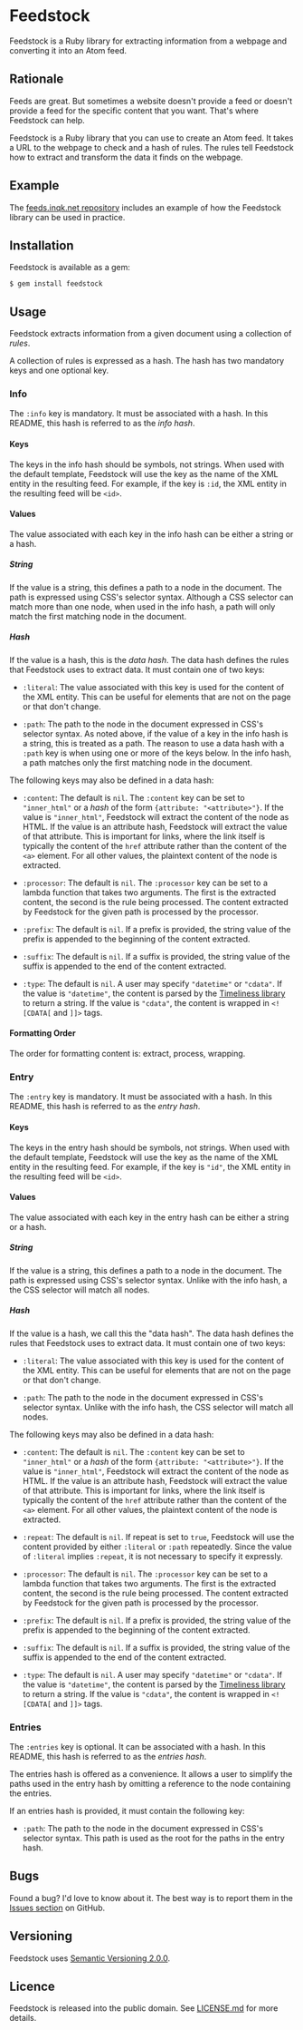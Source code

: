 # Feedstock

Feedstock is a Ruby library for extracting information from a webpage and
converting it into an Atom feed.

## Rationale

Feeds are great. But sometimes a website doesn't provide a feed or doesn't
provide a feed for the specific content that you want. That's where Feedstock
can help.

Feedstock is a Ruby library that you can use to create an Atom feed. It takes a
URL to the webpage to check and a hash of rules. The rules tell Feedstock how to
extract and transform the data it finds on the webpage.

## Example

The [feeds.inqk.net repository][example] includes an example of how the Feedstock
library can be used in practice.

[example]: https://github.com/pyrmont/feeds.inqk.net/tree/4a95a438f8d3a707db7946238181ab76c029ee77/src/input
"An example of using the Feedstock library"

## Installation

Feedstock is available as a gem:

```shell
$ gem install feedstock
```

## Usage

Feedstock extracts information from a given document using a collection of
_rules_.

A collection of rules is expressed as a hash. The hash has two mandatory keys
and one optional key.

### Info

The `:info` key is mandatory. It must be associated with a hash. In this
README, this hash is referred to as the _info hash_.

#### Keys

The keys in the info hash should be symbols, not strings. When used with the
default template, Feedstock will use the key as the name of the XML entity in
the resulting feed. For example, if the key is `:id`, the XML entity in the
resulting feed will be `<id>`.

#### Values

The value associated with each key in the info hash can be either a string or a
hash.

##### String

If the value is a string, this defines a path to a node in the document. The
path is expressed using CSS's selector syntax. Although a CSS selector can match
more than one node, when used in the info hash, a path will only match the first
matching node in the document.

##### Hash

If the value is a hash, this is the _data hash_. The data hash defines the
rules that Feedstock uses to extract data. It must contain one of two keys:

- `:literal`: The value associated with this key is used for the content of the
  XML entity. This can be useful for elements that are not on the page or that
  don't change.

- `:path`: The path to the node in the document expressed in CSS's selector
  syntax.  As noted above, if the value of a key in the info hash is a string,
  this is treated as a path. The reason to use a data hash with a `:path` key
  is when using one or more of the keys below. In the info hash, a path matches
  only the first matching node in the document.

The following keys may also be defined in a data hash:

- `:content`: The default is `nil`. The `:content` key can be set to
  `"inner_html"` or a _hash_ of the form `{attribute: "<attribute>"}`. If the
  value is `"inner_html"`, Feedstock will extract the content of the node as
  HTML. If the value is an attribute hash, Feedstock will extract the value of
  that attribute. This is important for links, where the link itself is
  typically the content of the `href` attribute rather than the content of the
  `<a>` element. For all other values, the plaintext content of the node is
  extracted.

- `:processor`: The default is `nil`. The `:processor` key can be set to a
  lambda function that takes two arguments. The first is the extracted content,
  the second is the rule being processed. The content extracted by Feedstock for
  the given path is processed by the processor.

- `:prefix`: The default is `nil`. If a prefix is provided, the string value of
  the prefix is appended to the beginning of the content extracted.

- `:suffix`: The default is `nil`. If a suffix is provided, the string value of
  the suffix is appended to the end of the content extracted.

- `:type`: The default is `nil`. A user may specify `"datetime"` or `"cdata"`.
  If the value is `"datetime"`, the content is parsed by the [Timeliness
  library][Timeliness] to return a string. If the value is `"cdata"`, the
  content is wrapped in `<![CDATA[` and `]]>` tags.

[Timeliness]: https://github.com/adzap/timeliness "The official repository for
the Timeliness library"

#### Formatting Order

The order for formatting content is: extract, process, wrapping.

### Entry

The `:entry` key is mandatory. It must be associated with a hash. In this
README, this hash is referred to as the _entry hash_.

#### Keys

The keys in the entry hash should be symbols, not strings. When used with the
default template, Feedstock will use the key as the name of the XML entity in
the resulting feed. For example, if the key is `"id"`, the XML entity in the
resulting feed will be `<id>`.

#### Values

The value associated with each key in the entry hash can be either a string or a
hash.

##### String

If the value is a string, this defines a path to a node in the document. The
path is expressed using CSS's selector syntax. Unlike with the info hash, a
the CSS selector will match all nodes.

##### Hash

If the value is a hash, we call this the "data hash". The data hash defines the
rules that Feedstock uses to extract data. It must contain one of two keys:

- `:literal`: The value associated with this key is used for the content of the
  XML entity. This can be useful for elements that are not on the page or that
  don't change.

- `:path`: The path to the node in the document expressed in CSS's selector
  syntax. Unlike with the info hash, the CSS selector will match all nodes.

The following keys may also be defined in a data hash:

- `:content`: The default is `nil`. The `:content` key can be set to
  `"inner_html"` or a _hash_ of the form `{attribute: "<attribute>"}`. If the
  value is `"inner_html"`, Feedstock will extract the content of the node as
  HTML. If the value is an attribute hash, Feedstock will extract the value of
  that attribute. This is important for links, where the link itself is
  typically the content of the `href` attribute rather than the content of the
  `<a>` element. For all other values, the plaintext content of the node is
  extracted.

- `:repeat`: The default is `nil`. If repeat is set to `true`, Feedstock will
  use the content provided by either `:literal` or `:path` repeatedly. Since
  the value of `:literal` implies `:repeat`, it is not necessary to specify it
  expressly.

- `:processor`: The default is `nil`. The `:processor` key can be set to a
  lambda function that takes two arguments. The first is the extracted content,
  the second is the rule being processed. The content extracted by Feedstock for
  the given path is processed by the processor.

- `:prefix`: The default is `nil`. If a prefix is provided, the string value of
  the prefix is appended to the beginning of the content extracted.

- `:suffix`: The default is `nil`. If a suffix is provided, the string value of
  the suffix is appended to the end of the content extracted.

- `:type`: The default is `nil`. A user may specify `"datetime"` or `"cdata"`.
  If the value is `"datetime"`, the content is parsed by the [Timeliness
  library][Timeliness] to return a string. If the value is `"cdata"`, the
  content is wrapped in `<![CDATA[` and `]]>` tags.

### Entries

The `:entries` key is optional. It can be associated with a hash. In this
README, this hash is referred to as the _entries hash_.

The entries hash is offered as a convenience. It allows a user to simplify
the paths used in the entry hash by omitting a reference to the node
containing the entries.

If an entries hash is provided, it must contain the following key:

- `:path`: The path to the node in the document expressed in CSS's selector
  syntax. This path is used as the root for the paths in the entry hash.

## Bugs

Found a bug? I'd love to know about it. The best way is to report them in the
[Issues section][ghi] on GitHub.

[ghi]: https://github.com/pyrmont/feedstock/issues

## Versioning

Feedstock uses [Semantic Versioning 2.0.0][sv2].

[sv2]: http://semver.org/

## Licence

Feedstock is released into the public domain. See [LICENSE.md][lc] for more
details.

[lc]: https://github.com/pyrmont/feedstock/blob/master/LICENSE.md
